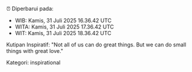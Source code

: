 ⏰ Diperbarui pada:
- WIB: Kamis, 31 Juli 2025 16.36.42 UTC
- WITA: Kamis, 31 Juli 2025 17.36.42 UTC
- WIT: Kamis, 31 Juli 2025 18.36.42 UTC

Kutipan Inspiratif:
"Not all of us can do great things. But we can do small things with great love."


Kategori: inspirational

